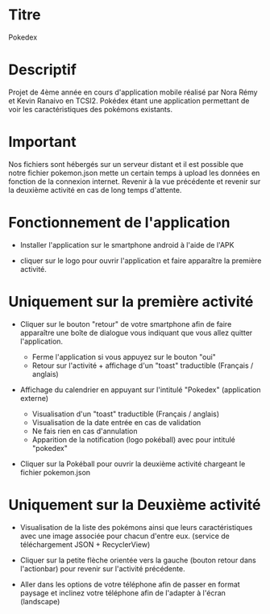 # Titre

Pokedex

# Descriptif

Projet de 4ème année en cours d'application mobile réalisé par Nora Rémy et Kevin Ranaivo en TCSI2. Pokédex étant une application permettant de voir les caractéristiques des pokémons existants.

# Important

Nos fichiers sont hébergés sur un serveur distant et il est possible que notre fichier pokemon.json mette un certain temps à upload les données en fonction de la connexion internet.
Revenir à la vue précédente et revenir sur la deuxième activité en cas de long temps d'attente.

# Fonctionnement de l'application

- Installer l'application sur le smartphone android à l'aide de l'APK

- cliquer sur le logo pour ouvrir l'application et faire apparaître la première activité.

# Uniquement sur la première activité

- Cliquer sur le bouton "retour" de votre smartphone afin de faire apparaître une boîte de dialogue vous indiquant que vous allez quitter l'application.
	- Ferme l'application si vous appuyez sur le bouton "oui"
	- Retour sur l'activité + affichage d'un "toast" traductible (Français / anglais)

- Affichage du calendrier en appuyant sur l'intitulé "Pokedex" (application externe)
	- Visualisation d'un "toast" traductible (Français / anglais)
	- Visualisation de la date entrée en cas de validation
	- Ne fais rien en cas d'annulation
	- Apparition de la notification (logo pokéball) avec pour intitulé "pokedex"

- Cliquer sur la Pokéball pour ouvrir la deuxième activité chargeant le fichier pokemon.json

# Uniquement sur la Deuxième activité

- Visualisation de la liste des pokémons ainsi que leurs caractéristiques avec une image associée pour chacun d'entre eux. (service de téléchargement JSON + RecyclerView)

- Cliquer sur la petite flèche orientée vers la gauche (bouton retour dans l'actionbar) pour revenir sur l'activité précédente. 

- Aller dans les options de votre téléphone afin de passer en format paysage et inclinez votre téléphone afin de l'adapter à l'écran (landscape)

